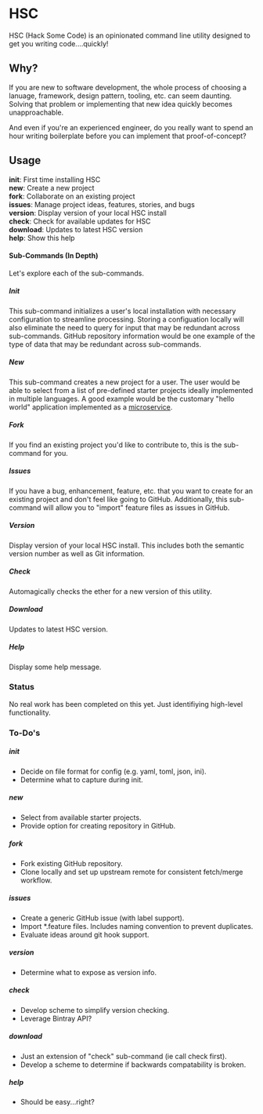 # HSC

HSC (Hack Some Code) is an opinionated command line utility designed to get you writing code....quickly!

## Why?
If you are new to software development, the whole process of choosing a lanuage, framework, design pattern, tooling, etc. can seem daunting.  Solving that problem or implementing that new idea quickly becomes unapproachable.

And even if you're an experienced engineer, do you really want to spend an hour writing boilerplate before you can implement that proof-of-concept?

## Usage

**init**: First time installing HSC   
**new**: Create a new project   
**fork**: Collaborate on an existing project   
**issues**: Manage project ideas, features, stories, and bugs   
**version**: Display version of your local HSC install   
**check**: Check for available updates for HSC   
**download**: Updates to latest HSC version   
**help**: Show this help

#### Sub-Commands (In Depth)
Let's explore each of the sub-commands.   

##### Init
This sub-command initializes a user's local installation with necessary configuration to streamline processing.  Storing a configuation locally will also eliminate the need to query for input that may be redundant across sub-commands.  GitHub repository information would be one example of the type of data that may be redundant across sub-commands.

##### New
This sub-command creates a new project for a user.  The user would be able to select from a list of pre-defined starter projects ideally implemented in multiple languages.  A good example would be the customary "hello world" application implemented as a [microservice](http://martinfowler.com/articles/microservices.html).

##### Fork
If you find an existing project you'd like to contribute to, this is the sub-command for you.  

##### Issues
If you have a bug, enhancement, feature, etc. that you want to create for an existing project and don't feel like going to GitHub.  Additionally, this sub-command will allow you to "import" feature files as issues in GitHub. 

##### Version 
Display version of your local HSC install.  This includes both the semantic version number as well as Git information.

##### Check
Automagically checks the ether for a new version of this utility.

##### Download
Updates to latest HSC version.

##### Help
Display some help message.

### Status
No real work has been completed on this yet.  Just identifiying high-level functionality.

### To-Do's

##### init
* Decide on file format for config (e.g. yaml, toml, json, ini).
* Determine what to capture during init.

##### new
* Select from available starter projects.
* Provide option for creating repository in GitHub.

##### fork
* Fork existing GitHub repository.
* Clone locally and set up upstream remote for consistent fetch/merge workflow.

##### issues
* Create a generic GitHub issue (with label support).
* Import *.feature files.  Includes naming convention to prevent duplicates.
* Evaluate ideas around git hook support.

##### version 
* Determine what to expose as version info.

##### check
* Develop scheme to simplify version checking.
* Leverage Bintray API?

##### download
* Just an extension of "check" sub-command (ie call check first).
* Develop a scheme to determine if backwards compatability is broken.

##### help
* Should be easy...right?
